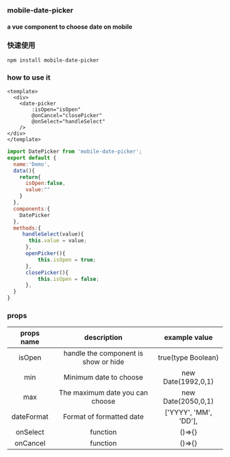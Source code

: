 ### mobile-date-picker
#### a vue component to choose date on mobile
### 快速使用
```text
npm install mobile-date-picker
```
### how to use it
```vue
<template>
  <div>
    <date-picker
        :isOpen="isOpen"
        @onCancel="closePicker"
        @onSelect="handleSelect"
    />
</div>
</template>
```
```javascript
import DatePicker from 'mobile-date-picker';
export default {
  name:'Demo',
  data(){
    return{
      isOpen:false,
      value:""
    }
  },
  components:{
    DatePicker
  },
  methods:{
     handleSelect(value){
       this.value = value;
      },
      openPicker(){
          this.isOpen = true;
      },
      closePicker(){
          this.isOpen = false;
      },
  }
}
```
### props
| props name        | description   |  example value  |
| :--------:   | :-----:  | :----:  |
| isOpen     | handle the component is show or hide |   true(type Boolean)    |
| min        |   Minimum date to choose  |   new Date(1992,0,1)   |
| max        |    The maximum date you can choose    |  new Date(2050,0,1)  |
| dateFormat        |    Format of formatted date    |   ['YYYY', 'MM', 'DD'],  |
| onSelect        |    function   |  ()=>{}  |
| onCancel        |    function   |  ()=>{}  |
